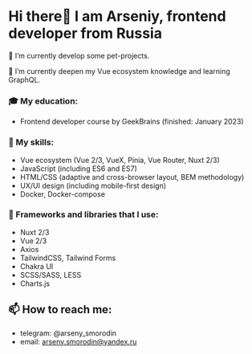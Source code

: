 # Hi there👋 I am Arseniy, frontend developer from Russia 


🔭 I’m currently develop some pet-projects.  

🌱 I’m currently deepen my Vue ecosystem knowledge and learning GraphQL. 

### 🎓 My education:
- Frontend developer course by GeekBrains (finished: January 2023)

### 💪 My skills:
- Vue ecosystem (Vue 2/3, VueX, Pinia, Vue Router, Nuxt 2/3)
- JavaScript (including ES6 and ES7)
- HTML/CSS (adaptive and cross-browser layout, BEM methodology)
- UX/UI design (including mobile-first design)
- Docker, Docker-compose

### 🧩 Frameworks and libraries that I use:
- Nuxt 2/3
- Vue 2/3
- Axios
- TailwindCSS, Tailwind Forms
- Chakra UI
- SCSS/SASS, LESS
- Charts.js

## 📫 How to reach me: 
- telegram: @arseny_smorodin
- email: arseny.smorodin@yandex.ru
